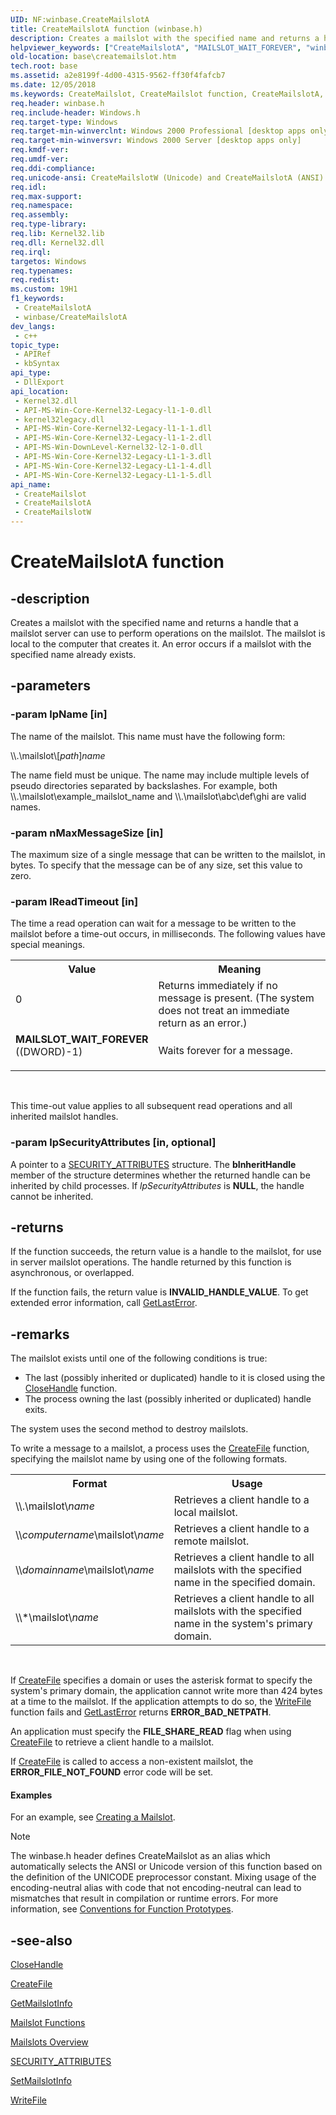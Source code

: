 ```yaml
---
UID: NF:winbase.CreateMailslotA
title: CreateMailslotA function (winbase.h)
description: Creates a mailslot with the specified name and returns a handle that a mailslot server can use to perform operations on the mailslot. (ANSI)
helpviewer_keywords: ["CreateMailslotA", "MAILSLOT_WAIT_FOREVER", "winbase/CreateMailslotA"]
old-location: base\createmailslot.htm
tech.root: base
ms.assetid: a2e8199f-4d00-4315-9562-ff30f4fafcb7
ms.date: 12/05/2018
ms.keywords: CreateMailslot, CreateMailslot function, CreateMailslotA, CreateMailslotW, MAILSLOT_WAIT_FOREVER, _win32_createmailslot, base.createmailslot, winbase/CreateMailslot, winbase/CreateMailslotA, winbase/CreateMailslotW
req.header: winbase.h
req.include-header: Windows.h
req.target-type: Windows
req.target-min-winverclnt: Windows 2000 Professional [desktop apps only]
req.target-min-winversvr: Windows 2000 Server [desktop apps only]
req.kmdf-ver: 
req.umdf-ver: 
req.ddi-compliance: 
req.unicode-ansi: CreateMailslotW (Unicode) and CreateMailslotA (ANSI)
req.idl: 
req.max-support: 
req.namespace: 
req.assembly: 
req.type-library: 
req.lib: Kernel32.lib
req.dll: Kernel32.dll
req.irql: 
targetos: Windows
req.typenames: 
req.redist: 
ms.custom: 19H1
f1_keywords:
 - CreateMailslotA
 - winbase/CreateMailslotA
dev_langs:
 - c++
topic_type:
 - APIRef
 - kbSyntax
api_type:
 - DllExport
api_location:
 - Kernel32.dll
 - API-MS-Win-Core-Kernel32-Legacy-l1-1-0.dll
 - kernel32legacy.dll
 - API-MS-Win-Core-Kernel32-Legacy-l1-1-1.dll
 - API-MS-Win-Core-Kernel32-Legacy-l1-1-2.dll
 - API-MS-Win-DownLevel-Kernel32-l2-1-0.dll
 - API-MS-Win-Core-Kernel32-Legacy-L1-1-3.dll
 - API-MS-Win-Core-Kernel32-Legacy-L1-1-4.dll
 - API-MS-Win-Core-Kernel32-Legacy-L1-1-5.dll
api_name:
 - CreateMailslot
 - CreateMailslotA
 - CreateMailslotW
---
```


# CreateMailslotA function


## -description

Creates a mailslot with the specified name and returns  a handle that a mailslot server can use to perform operations on the mailslot. The mailslot is local to the computer that creates it. An error occurs if a mailslot with the specified name already exists.

## -parameters

### -param lpName [in]

The name of the mailslot. This name must have the following form:

\\\\.\mailslot\\[<i>path</i>]<i>name</i>

The name field must be unique. The name may include multiple levels of pseudo directories separated by backslashes. For example, both \\\\.\mailslot\example_mailslot_name and \\\\.\mailslot\abc\def\ghi are valid names.

### -param nMaxMessageSize [in]

The maximum size of a single message that can be written to the mailslot, in bytes. To specify that the message can be of any size, set this value to zero.

### -param lReadTimeout [in]

The time a read operation can wait for a message to be written to the mailslot before a time-out occurs, in milliseconds. The following values have special meanings.

<table>
<tr>
<th>Value</th>
<th>Meaning</th>
</tr>
<tr>
<td width="40%">
<dl>
<dt>0</dt>
</dl>
</td>
<td width="60%">
Returns immediately if no message is present. (The system does not treat an immediate return as an error.)

</td>
</tr>
<tr>
<td width="40%"><a id="MAILSLOT_WAIT_FOREVER"></a><a id="mailslot_wait_forever"></a><dl>
<dt><b>MAILSLOT_WAIT_FOREVER</b></dt>
<dt>((DWORD)-1)</dt>
</dl>
</td>
<td width="60%">
Waits forever for a message.

</td>
</tr>
</table>
 

This time-out value applies to all subsequent read operations and all inherited mailslot handles.

### -param lpSecurityAttributes [in, optional]

A pointer to a 
<a href="/previous-versions/windows/desktop/legacy/aa379560(v=vs.85)">SECURITY_ATTRIBUTES</a> structure. The <b>bInheritHandle</b> member of the structure determines whether the returned handle can be inherited by child processes. If <i>lpSecurityAttributes</i> is <b>NULL</b>, the handle cannot be inherited.

## -returns

If the function succeeds, the return value is a handle to the mailslot, for use in server mailslot operations.  The handle returned by this function is asynchronous, or overlapped.

If the function fails, the return value is <b>INVALID_HANDLE_VALUE</b>. To get extended error information, call 
<a href="/windows/desktop/api/errhandlingapi/nf-errhandlingapi-getlasterror">GetLastError</a>.

## -remarks

The mailslot exists until one of the following conditions is true:

<ul>
<li>The last (possibly inherited or duplicated) handle to it is closed using the 
<a href="/windows/desktop/api/handleapi/nf-handleapi-closehandle">CloseHandle</a> function.</li>
<li>The process owning the last (possibly inherited or duplicated) handle exits.</li>
</ul>
The system uses the second method to destroy mailslots.

To write a message to a mailslot, a process uses the 
<a href="/windows/desktop/api/fileapi/nf-fileapi-createfilea">CreateFile</a> function, specifying the mailslot name by using one of the following formats.

<table>
<tr>
<th>Format</th>
<th>Usage</th>
</tr>
<tr>
<td>\\.\mailslot&#92;<i>name</i></td>
<td>Retrieves a client handle to a local mailslot.</td>
</tr>
<tr>
<td>&#92;&#92;<i>computername</i>\mailslot&#92;<i>name</i></td>
<td>Retrieves a client handle to a remote mailslot.</td>
</tr>
<tr>
<td>&#92;&#92;<i>domainname</i>\mailslot&#92;<i>name</i></td>
<td>Retrieves a client handle to all mailslots with the specified name in the specified domain.</td>
</tr>
<tr>
<td>\\*\mailslot&#92;<i>name</i></td>
<td>Retrieves a client handle to all mailslots with the specified name in the system's primary domain.</td>
</tr>
</table>
 

If <a href="/windows/desktop/api/fileapi/nf-fileapi-createfilea">CreateFile</a> specifies a domain or uses the asterisk format to specify the system's primary domain, the application cannot write more than 424 bytes at a time to the mailslot. If the application attempts to do so, the <a href="/windows/desktop/api/fileapi/nf-fileapi-writefile">WriteFile</a> function fails and 
<a href="/windows/desktop/api/errhandlingapi/nf-errhandlingapi-getlasterror">GetLastError</a> returns <b>ERROR_BAD_NETPATH</b>.

An application must specify the <b>FILE_SHARE_READ</b> flag when using <a href="/windows/desktop/api/fileapi/nf-fileapi-createfilea">CreateFile</a> to retrieve a client handle to a mailslot.

If <a href="/windows/desktop/api/fileapi/nf-fileapi-createfilea">CreateFile</a> is called to access a non-existent mailslot, the  <b>ERROR_FILE_NOT_FOUND</b> error code will be set. 


#### Examples

For an example, see 
<a href="/windows/desktop/ipc/creating-a-mailslot">Creating a Mailslot</a>.

<div class="code"></div>




> [!NOTE]
> The winbase.h header defines CreateMailslot as an alias which automatically selects the ANSI or Unicode version of this function based on the definition of the UNICODE preprocessor constant. Mixing usage of the encoding-neutral alias with code that not encoding-neutral can lead to mismatches that result in compilation or runtime errors. For more information, see [Conventions for Function Prototypes](/windows/win32/intl/conventions-for-function-prototypes).

## -see-also

<a href="/windows/desktop/api/handleapi/nf-handleapi-closehandle">CloseHandle</a>



<a href="/windows/desktop/api/fileapi/nf-fileapi-createfilea">CreateFile</a>



<a href="/windows/desktop/api/winbase/nf-winbase-getmailslotinfo">GetMailslotInfo</a>



<a href="/windows/desktop/ipc/mailslot-functions">Mailslot Functions</a>



<a href="/windows/desktop/ipc/mailslots">Mailslots Overview</a>



<a href="/previous-versions/windows/desktop/legacy/aa379560(v=vs.85)">SECURITY_ATTRIBUTES</a>



<a href="/windows/desktop/api/winbase/nf-winbase-setmailslotinfo">SetMailslotInfo</a>



<a href="/windows/desktop/api/fileapi/nf-fileapi-writefile">WriteFile</a>
